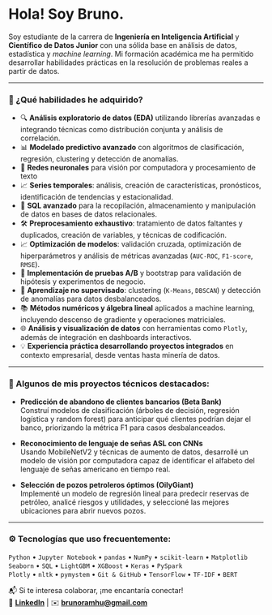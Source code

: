<h1> Hola! Soy Bruno.</h1>

Soy estudiante de la carrera de **Ingeniería en Inteligencia Artificial** y **Científico de Datos Junior** con una sólida base en análisis de datos, estadística y *machine learning*. Mi formación académica me ha permitido desarrollar habilidades prácticas en la resolución de problemas reales a partir de datos.

---

### 🚀 ¿Qué habilidades he adquirido?

- 🔍 **Análisis exploratorio de datos (EDA)** utilizando librerías avanzadas e integrando técnicas como distribución conjunta y análisis de correlación.  
- 📊 **Modelado predictivo avanzado** con algoritmos de clasificación, regresión, clustering y detección de anomalías.  
- 🧠 **Redes neuronales** para visión por computadora y procesamiento de texto
- 📈 **Series temporales**: análisis, creación de características, pronósticos, identificación de tendencias y estacionalidad.  
- 📂 **SQL avanzado** para la recopilación, almacenamiento y manipulación de datos en bases de datos relacionales.  
- 🛠️ **Preprocesamiento exhaustivo**: tratamiento de datos faltantes y duplicados, creación de variables, y técnicas de codificación.  
- 📈 **Optimización de modelos**: validación cruzada, optimización de hiperparámetros y análisis de métricas avanzadas (`AUC-ROC`, `F1-score`, `RMSE`).  
- 🧪 **Implementación de pruebas A/B** y bootstrap para validación de hipótesis y experimentos de negocio.  
- 🧠 **Aprendizaje no supervisado**: clustering (`K-Means`, `DBSCAN`) y detección de anomalías para datos desbalanceados.  
- 📚 **Métodos numéricos y álgebra lineal** aplicados a machine learning, incluyendo descenso de gradiente y operaciones matriciales.  
- 🌐 **Análisis y visualización de datos** con herramientas como `Plotly`, además de integración en dashboards interactivos.  
- 💡 **Experiencia práctica desarrollando proyectos integrados** en contexto empresarial, desde ventas hasta minería de datos.

---

### 📁 Algunos de mis proyectos técnicos destacados:

- **Predicción de abandono de clientes bancarios (Beta Bank)**  
  Construí modelos de clasificación (árboles de decisión, regresión logística y random forest) para anticipar qué clientes podrían dejar el banco, priorizando la métrica F1 para casos desbalanceados.

- **Reconocimiento de lenguaje de señas ASL con CNNs**  
  Usando MobileNetV2 y técnicas de aumento de datos, desarrollé un modelo de visión por computadora capaz de identificar el alfabeto del lenguaje de señas americano en tiempo real.

- **Selección de pozos petroleros óptimos (OilyGiant)**  
  Implementé un modelo de regresión lineal para predecir reservas de petróleo, analicé riesgos y utilidades, y seleccioné las mejores ubicaciones para abrir nuevos pozos.

---

### ⚙️ Tecnologías que uso frecuentemente:

`Python` • `Jupyter Notebook` • `pandas` • `NumPy` • `scikit-learn` • `Matplotlib`  
`Seaborn` • `SQL` • `LightGBM` • `XGBoost` • `Keras` • `PySpark`  
`Plotly` • `nltk` • `pymystem` • `Git & GitHub` • `TensorFlow` • `TF-IDF` • `BERT`


📬 Si te interesa colaborar, ¡me encantaría conectar!  
🔗 **[LinkedIn](www.linkedin.com/in/bruno-ramos-huerta)** | ✉️ **brunoramhu@gmail.com**
